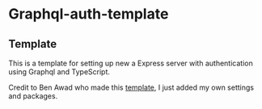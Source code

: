 # Graphql-auth-template

## Template

This is a template for setting up new a Express server with authentication using Graphql and TypeScript.

Credit to Ben Awad who made this [template](https://github.com/benawad/jwt-auth-example), I just added my own settings and packages.

